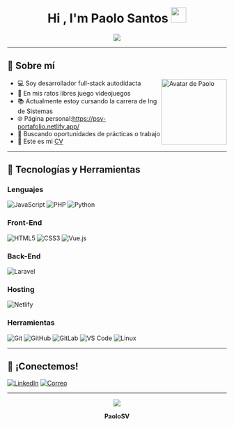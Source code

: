 <h1 align="center"><b>Hi , I'm Paolo Santos </b> <img src="https://media.giphy.com/media/hvRJCLFzcasrR4ia7z/giphy.gif" width="35"></h1>

<p align="center">
  <img src="https://readme-typing-svg.herokuapp.com?font=Fira+Code&color=00F7FF&size=24&center=true&vCenter=true&width=1000&height=100&lines=Siempre+explorando+nuevas+tecnolog%C3%ADas.;Apasionado+por+el+desarrollo+web.;Autodidacta+y+curioso+por+naturaleza.">
</p>

---

## 📌 Sobre mí

<img align="right" src="https://drive.google.com/uc?export=view&id=1Yt0O1-Hk-WQCknN0NtDIHrKR9-LTuhoV" width="150" alt="Avatar de Paolo">

- 💻 Soy desarrollador full-stack autodidacta  
- 🔐 En mis ratos libres juego videojuegos  
- 📚 Actualmente estoy cursando la carrera de Ing de Sistemas  
- 🌐 Página personal:https://psv-portafolio.netlify.app/  
- 🚀 Buscando oportunidades de prácticas o trabajo  
- 📄 Este es mi [CV](https://drive.google.com/file/d/1Yt0O1-Hk-WQCknN0NtDIHrKR9-LTuhoV/view?usp=sharing)

---

## 🧠 Tecnologías y Herramientas

### Lenguajes

![JavaScript](https://img.shields.io/badge/JavaScript-%23F7DF1E.svg?style=for-the-badge&logo=javascript&logoColor=black)
![PHP](https://img.shields.io/badge/PHP-%23777BB4.svg?style=for-the-badge&logo=php&logoColor=white)
![Python](https://img.shields.io/badge/Python-%2314354C.svg?style=for-the-badge&logo=python&logoColor=white)

### Front-End

![HTML5](https://img.shields.io/badge/HTML5-%23E34F26.svg?style=for-the-badge&logo=html5&logoColor=white)
![CSS3](https://img.shields.io/badge/CSS-%231572B6.svg?style=for-the-badge&logo=css3&logoColor=white)
![Vue.js](https://img.shields.io/badge/Vue.js-%234FC08D.svg?style=for-the-badge&logo=vue.js&logoColor=white)

### Back-End

![Laravel](https://img.shields.io/badge/Laravel-%23FF2D20.svg?style=for-the-badge&logo=laravel&logoColor=white)

### Hosting

![Netlify](https://img.shields.io/badge/Netlify-%23000000.svg?style=for-the-badge&logo=netlify&logoColor=white)

### Herramientas

![Git](https://img.shields.io/badge/git-%23F05033.svg?style=for-the-badge&logo=git&logoColor=white)
![GitHub](https://img.shields.io/badge/github-%23121011.svg?style=for-the-badge&logo=github&logoColor=white)
![GitLab](https://img.shields.io/badge/GitLab-%23181717.svg?style=for-the-badge&logo=gitlab&logoColor=white)
![VS Code](https://img.shields.io/badge/Visual%20Studio%20Code-0078d7.svg?style=for-the-badge&logo=visual-studio-code&logoColor=white)
![Linux](https://img.shields.io/badge/Linux-FCC624?style=for-the-badge&logo=linux&logoColor=black)

---

## 🤝 ¡Conectemos!

[![LinkedIn](https://img.shields.io/badge/LinkedIn-Paolo%20Santos-blue?style=for-the-badge&logo=linkedin&logoColor=white)](https://www.linkedin.com/in/paolo-santos-velasquez-9184462ab/)
[![Correo](https://img.shields.io/badge/Gmail-paolo.sv.dev@gmail.com-red?style=for-the-badge&logo=gmail&logoColor=white)](mailto:paolosantosvela@gmail.com)

---

<p align="center">
  <img src="https://user-images.githubusercontent.com/73097560/115834477-dbab4500-a447-11eb-908a-139a6edaec5c.gif">
</p>

<p align="center"><b>PaoloSV</b></p>
